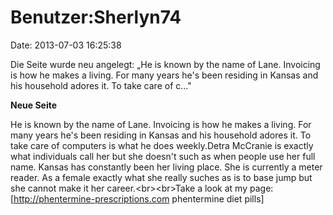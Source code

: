 Benutzer:Sherlyn74
==================

Date: 2013-07-03 16:25:38

Die Seite wurde neu angelegt: „He is known by the name of Lane.
Invoicing is how he makes a living. For many years he\'s been residing
in Kansas and his household adores it. To take care of c..."

**Neue Seite**

<div>

He is known by the name of Lane. Invoicing is how he makes a living. For
many years he\'s been residing in Kansas and his household adores it. To
take care of computers is what he does weekly.Detra McCranie is exactly
what individuals call her but she doesn\'t such as when people use her
full name. Kansas has constantly been her living place. She is currently
a meter reader. As a female exactly what she really suches as is to base
jump but she cannot make it her career.\<br\>\<br\>Take a look at my
page: \[http://phentermine-prescriptions.com phentermine diet pills\]

</div>
